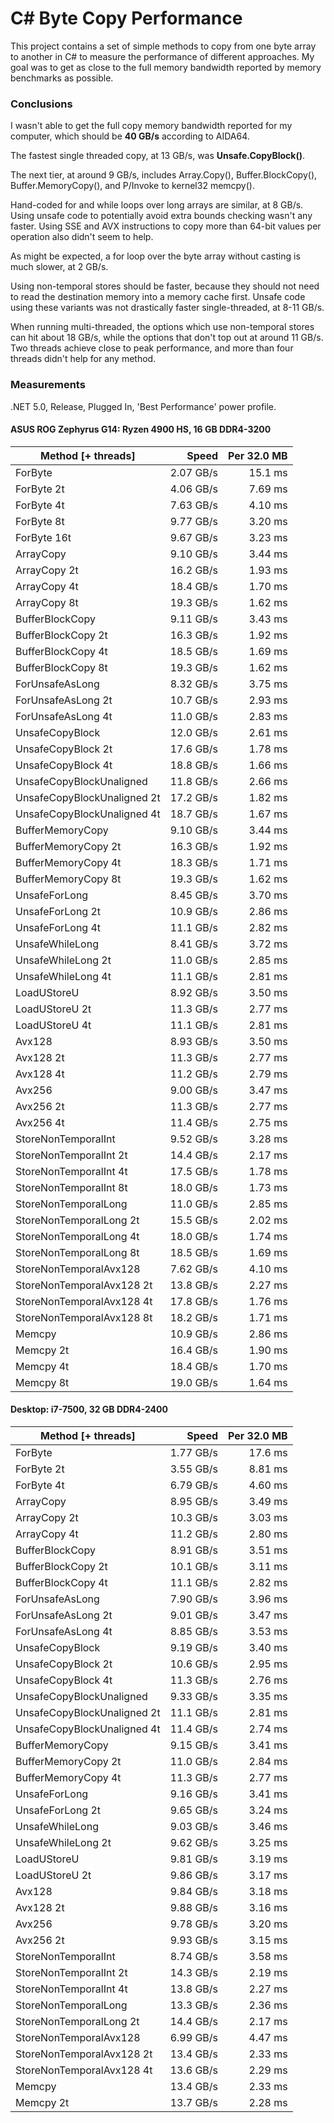 # C# Byte Copy Performance

This project contains a set of simple methods to copy from one byte array to another in C# to measure the performance of different approaches. My goal was to get as close to the full memory bandwidth reported by memory benchmarks as possible.

### Conclusions

I wasn't able to get the full copy memory bandwidth reported for my computer, which should be **40 GB/s** according to AIDA64.

The fastest single threaded copy, at 13 GB/s, was **Unsafe.CopyBlock()**.

The next tier, at around 9 GB/s, includes Array.Copy(), Buffer.BlockCopy(), Buffer.MemoryCopy(), and P/Invoke to kernel32 memcpy().

Hand-coded for and while loops over long arrays are similar, at 8 GB/s. Using unsafe code to potentially avoid extra bounds checking wasn't any faster. Using SSE and AVX instructions to copy more than 64-bit values per operation also didn't seem to help.

As might be expected, a for loop over the byte array without casting is much slower, at 2 GB/s.

Using non-temporal stores should be faster, because they should not need to read the destination memory into a memory cache first. Unsafe code using these variants was not drastically faster single-threaded, at 8-11 GB/s. 

When running multi-threaded, the options which use non-temporal stores can hit about 18 GB/s, while the options that don't top out at around 11 GB/s. Two threads achieve close to peak performance, and more than four threads didn't help for any method.

### Measurements 

.NET 5.0, Release, Plugged In, 'Best Performance' power profile.

#### ASUS ROG Zephyrus G14: Ryzen 4900 HS, 16 GB DDR4-3200

| Method [+ threads]          |     Speed | Per 32.0 MB |
| --------------------------- | --------: | ----------: |
| ForByte                     | 2.07 GB/s |     15.1 ms |
| ForByte 2t                  | 4.06 GB/s |     7.69 ms |
| ForByte 4t                  | 7.63 GB/s |     4.10 ms |
| ForByte 8t                  | 9.77 GB/s |     3.20 ms |
| ForByte 16t                 | 9.67 GB/s |     3.23 ms |
| ArrayCopy                   | 9.10 GB/s |     3.44 ms |
| ArrayCopy 2t                | 16.2 GB/s |     1.93 ms |
| ArrayCopy 4t                | 18.4 GB/s |     1.70 ms |
| ArrayCopy 8t                | 19.3 GB/s |     1.62 ms |
| BufferBlockCopy             | 9.11 GB/s |     3.43 ms |
| BufferBlockCopy 2t          | 16.3 GB/s |     1.92 ms |
| BufferBlockCopy 4t          | 18.5 GB/s |     1.69 ms |
| BufferBlockCopy 8t          | 19.3 GB/s |     1.62 ms |
| ForUnsafeAsLong             | 8.32 GB/s |     3.75 ms |
| ForUnsafeAsLong 2t          | 10.7 GB/s |     2.93 ms |
| ForUnsafeAsLong 4t          | 11.0 GB/s |     2.83 ms |
| UnsafeCopyBlock             | 12.0 GB/s |     2.61 ms |
| UnsafeCopyBlock 2t          | 17.6 GB/s |     1.78 ms |
| UnsafeCopyBlock 4t          | 18.8 GB/s |     1.66 ms |
| UnsafeCopyBlockUnaligned    | 11.8 GB/s |     2.66 ms |
| UnsafeCopyBlockUnaligned 2t | 17.2 GB/s |     1.82 ms |
| UnsafeCopyBlockUnaligned 4t | 18.7 GB/s |     1.67 ms |
| BufferMemoryCopy            | 9.10 GB/s |     3.44 ms |
| BufferMemoryCopy 2t         | 16.3 GB/s |     1.92 ms |
| BufferMemoryCopy 4t         | 18.3 GB/s |     1.71 ms |
| BufferMemoryCopy 8t         | 19.3 GB/s |     1.62 ms |
| UnsafeForLong               | 8.45 GB/s |     3.70 ms |
| UnsafeForLong 2t            | 10.9 GB/s |     2.86 ms |
| UnsafeForLong 4t            | 11.1 GB/s |     2.82 ms |
| UnsafeWhileLong             | 8.41 GB/s |     3.72 ms |
| UnsafeWhileLong 2t          | 11.0 GB/s |     2.85 ms |
| UnsafeWhileLong 4t          | 11.1 GB/s |     2.81 ms |
| LoadUStoreU                 | 8.92 GB/s |     3.50 ms |
| LoadUStoreU 2t              | 11.3 GB/s |     2.77 ms |
| LoadUStoreU 4t              | 11.1 GB/s |     2.81 ms |
| Avx128                      | 8.93 GB/s |     3.50 ms |
| Avx128 2t                   | 11.3 GB/s |     2.77 ms |
| Avx128 4t                   | 11.2 GB/s |     2.79 ms |
| Avx256                      | 9.00 GB/s |     3.47 ms |
| Avx256 2t                   | 11.3 GB/s |     2.77 ms |
| Avx256 4t                   | 11.4 GB/s |     2.75 ms |
| StoreNonTemporalInt         | 9.52 GB/s |     3.28 ms |
| StoreNonTemporalInt 2t      | 14.4 GB/s |     2.17 ms |
| StoreNonTemporalInt 4t      | 17.5 GB/s |     1.78 ms |
| StoreNonTemporalInt 8t      | 18.0 GB/s |     1.73 ms |
| StoreNonTemporalLong        | 11.0 GB/s |     2.85 ms |
| StoreNonTemporalLong 2t     | 15.5 GB/s |     2.02 ms |
| StoreNonTemporalLong 4t     | 18.0 GB/s |     1.74 ms |
| StoreNonTemporalLong 8t     | 18.5 GB/s |     1.69 ms |
| StoreNonTemporalAvx128      | 7.62 GB/s |     4.10 ms |
| StoreNonTemporalAvx128 2t   | 13.8 GB/s |     2.27 ms |
| StoreNonTemporalAvx128 4t   | 17.8 GB/s |     1.76 ms |
| StoreNonTemporalAvx128 8t   | 18.2 GB/s |     1.71 ms |
| Memcpy                      | 10.9 GB/s |     2.86 ms |
| Memcpy 2t                   | 16.4 GB/s |     1.90 ms |
| Memcpy 4t                   | 18.4 GB/s |     1.70 ms |
| Memcpy 8t                   | 19.0 GB/s |     1.64 ms |

#### Desktop: i7-7500, 32 GB DDR4-2400

| Method [+ threads]          |     Speed | Per 32.0 MB |
| --------------------------- | --------: | ----------: |
| ForByte                     | 1.77 GB/s |     17.6 ms |
| ForByte 2t                  | 3.55 GB/s |     8.81 ms |
| ForByte 4t                  | 6.79 GB/s |     4.60 ms |
| ArrayCopy                   | 8.95 GB/s |     3.49 ms |
| ArrayCopy 2t                | 10.3 GB/s |     3.03 ms |
| ArrayCopy 4t                | 11.2 GB/s |     2.80 ms |
| BufferBlockCopy             | 8.91 GB/s |     3.51 ms |
| BufferBlockCopy 2t          | 10.1 GB/s |     3.11 ms |
| BufferBlockCopy 4t          | 11.1 GB/s |     2.82 ms |
| ForUnsafeAsLong             | 7.90 GB/s |     3.96 ms |
| ForUnsafeAsLong 2t          | 9.01 GB/s |     3.47 ms |
| ForUnsafeAsLong 4t          | 8.85 GB/s |     3.53 ms |
| UnsafeCopyBlock             | 9.19 GB/s |     3.40 ms |
| UnsafeCopyBlock 2t          | 10.6 GB/s |     2.95 ms |
| UnsafeCopyBlock 4t          | 11.3 GB/s |     2.76 ms |
| UnsafeCopyBlockUnaligned    | 9.33 GB/s |     3.35 ms |
| UnsafeCopyBlockUnaligned 2t | 11.1 GB/s |     2.81 ms |
| UnsafeCopyBlockUnaligned 4t | 11.4 GB/s |     2.74 ms |
| BufferMemoryCopy            | 9.15 GB/s |     3.41 ms |
| BufferMemoryCopy 2t         | 11.0 GB/s |     2.84 ms |
| BufferMemoryCopy 4t         | 11.3 GB/s |     2.77 ms |
| UnsafeForLong               | 9.16 GB/s |     3.41 ms |
| UnsafeForLong 2t            | 9.65 GB/s |     3.24 ms |
| UnsafeWhileLong             | 9.03 GB/s |     3.46 ms |
| UnsafeWhileLong 2t          | 9.62 GB/s |     3.25 ms |
| LoadUStoreU                 | 9.81 GB/s |     3.19 ms |
| LoadUStoreU 2t              | 9.86 GB/s |     3.17 ms |
| Avx128                      | 9.84 GB/s |     3.18 ms |
| Avx128 2t                   | 9.88 GB/s |     3.16 ms |
| Avx256                      | 9.78 GB/s |     3.20 ms |
| Avx256 2t                   | 9.93 GB/s |     3.15 ms |
| StoreNonTemporalInt         | 8.74 GB/s |     3.58 ms |
| StoreNonTemporalInt 2t      | 14.3 GB/s |     2.19 ms |
| StoreNonTemporalInt 4t      | 13.8 GB/s |     2.27 ms |
| StoreNonTemporalLong        | 13.3 GB/s |     2.36 ms |
| StoreNonTemporalLong 2t     | 14.4 GB/s |     2.17 ms |
| StoreNonTemporalAvx128      | 6.99 GB/s |     4.47 ms |
| StoreNonTemporalAvx128 2t   | 13.4 GB/s |     2.33 ms |
| StoreNonTemporalAvx128 4t   | 13.6 GB/s |     2.29 ms |
| Memcpy                      | 13.4 GB/s |     2.33 ms |
| Memcpy 2t                   | 13.7 GB/s |     2.28 ms |
